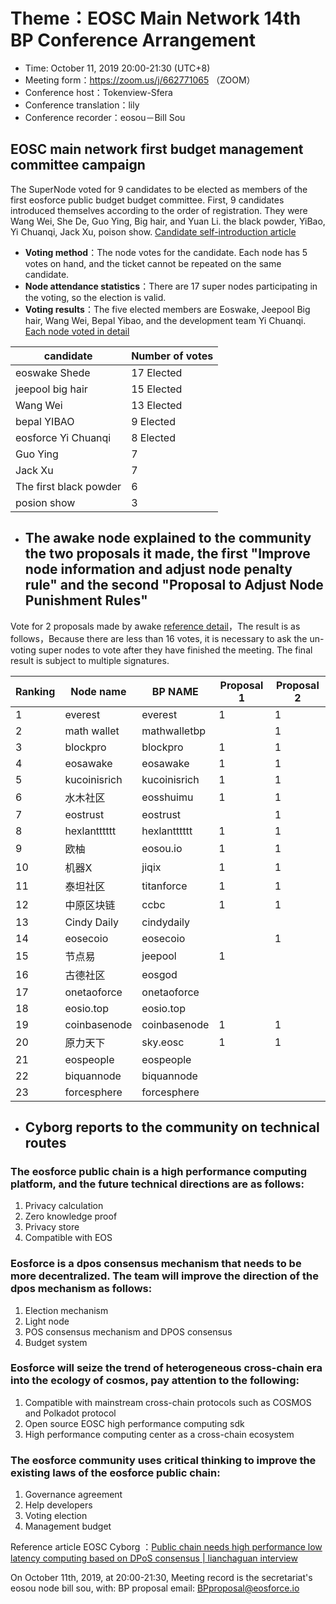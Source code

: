 # Theme：EOSC Main Network 14th BP Conference Arrangement
- Time: October 11, 2019 20:00-21:30 (UTC+8)
- Meeting form：https://zoom.us/j/662771065 （ZOOM）
- Conference host：Tokenview-Sfera
- Conference translation：lily
- Conference recorder：eosou－Bill Sou
## EOSC main network first budget management committee campaign

The SuperNode voted for 9 candidates to be elected as members of the first eosforce public budget budget committee. First, 9 candidates introduced themselves according to the order of registration. They were Wang Wei, She De, Guo Ying, Big hair, and Yuan Li. the black powder, YiBao, Yi Chuanqi, Jack Xu, poison show.
[Candidate self-introduction article](https://github.com/eosforce/FIPs/issues/16)
- **Voting method**：The node votes for the candidate. Each node has 5 votes on hand, and the ticket cannot be repeated on the same candidate.
- **Node attendance statistics**：There are 17 super nodes participating in the voting, so the election is valid.
- **Voting results**：The five elected members are Eoswake, Jeepool Big hair, Wang Wei, Bepal Yibao, and the development team Yi Chuanqi.  [Each node voted in detail ](https://github.com/eosforce/FIPs/issues/16#issuecomment-541348561)

candidate | Number of votes
---|---
eoswake Shede | 17 Elected
jeepool big hair | 15 Elected
Wang Wei | 13 Elected
bepal YIBAO | 9 Elected
eosforce Yi Chuanqi | 8 Elected
Guo Ying  | 7
Jack Xu | 7
The first black powder| 6
posion show | 3

- ## The awake node explained to the community the two proposals it made, the first "Improve node information and adjust node penalty rule" and the second "Proposal to Adjust Node Punishment Rules"
Vote for 2 proposals made by awake [reference detail](https://bbs.eosforce.io/topic/322)，The result is as follows，Because there are less than 16 votes, it is necessary to ask the un-voting super nodes to vote after they have finished the meeting. The final result is subject to multiple signatures.


Ranking |Node name | BP NAME | Proposal 1 | Proposal 2
---|---|---|--- |---
1 | everest | everest | 1 | 1
2 | math wallet | mathwalletbp |   | 1
3 | blockpro | blockpro | 1 | 1
4 | eosawake | eosawake | 1 | 1
5 | kucoinisrich | kucoinisrich | 1 | 1
6 | 水木社区 | eosshuimu | 1 | 1
7 | eostrust | eostrust |   | 1
8 | hexlantttttt | hexlantttttt |1 | 1
9 | 欧柚 | eosou.io | 1 | 1
10 | 机器X | jiqix | 1 | 1
11 | 泰坦社区 | titanforce |1 |1
12 | 中原区块链 | ccbc | 1 |1
13 | Cindy Daily | cindydaily |   |  
14 | eosecoio | eosecoio |   | 1
15 | 节点易 |jeepool | 1 |  
16 | 古德社区 | eosgod |   |  
17 | onetaoforce | onetaoforce |   |  
18 | eosio.top | eosio.top |   |  
19 | coinbasenode | coinbasenode | 1 | 1
20 | 原力天下 | sky.eosc | 1 | 1
21 | eospeople | eospeople |   |  
22 | biquannode | biquannode |   |  
23 | forcesphere | forcesphere |   |  

- ## Cyborg reports to the community on technical routes
### The eosforce public chain is a high performance computing platform, and the future technical directions are as follows:
1. Privacy calculation
1. Zero knowledge proof
1. Privacy store
1. Compatible with EOS
### Eosforce is a dpos consensus mechanism that needs to be more decentralized. The team will improve the direction of the dpos mechanism as follows:
1. Election mechanism
1. Light node
1. POS consensus mechanism and DPOS consensus
1. Budget system
### Eosforce will seize the trend of heterogeneous cross-chain era into the ecology of cosmos, pay attention to the following:
1. Compatible with mainstream cross-chain protocols such as COSMOS and Polkadot protocol
1. Open source EOSC high performance computing sdk
1. High performance computing center as a cross-chain ecosystem
### The eosforce community uses critical thinking to improve the existing laws of the eosforce public chain:
1. Governance agreement
1. Help developers
1. Voting election
1. Management budget

 Reference article EOSC Cyborg ：[Public chain needs high performance low latency computing based on DPoS consensus | lianchaguan interview](https://mp.weixin.qq.com/s/PcUwdWm5ktQtTnkDQS302w)


On October 11th, 2019, at 20:00-21:30, Meeting record is the secretariat's eosou node bill sou, with: BP proposal email: BPproposal@eosforce.io
